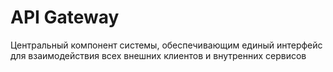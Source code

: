 # API Gateway

Центральный компонент системы, обеспечивающим единый интерфейс для взаимодействия всех внешних клиентов
и внутренних сервисов

